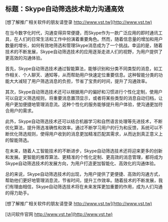 ## **标题：Skype自动筛选技术助力沟通高效**

[想了解推广相关软件的朋友请登录 http://www.vst.tw](http://www.vst.tw)

在当今数字化时代，沟通变得异常便捷，而Skype作为一款广泛应用的即时通讯工具，在人们的日常生活和工作中扮演着重要角色。然而，随着信息量的增加和用户数量的增长，如何有效地筛选和管理Skype消息成为了一个挑战。幸运的是，随着技术的不断发展，Skype自动筛选技术的应用逐渐走进人们的视野，为用户提供了更高效的沟通体验。

首先，Skype自动筛选技术通过智能算法，能够识别和分类不同类型的消息，如工作相关、个人聊天、通知等，从而帮助用户快速定位重要信息。这种智能分类的功能大大减轻了用户筛选消息的负担，节省了宝贵的时间，提升了沟通效率。

其次，Skype自动筛选技术还可以根据用户的偏好和习惯进行个性化定制，使用户可以自定义筛选规则，将重要消息置顶显示，或者将某些类型的消息自动归档，让用户更加便捷地管理消息流。这种个性化的服务能够提升用户体验，使沟通更加符合用户的需求。

此外，Skype自动筛选技术还可以结合机器学习和自然语言处理等先进技术，不断优化算法，提升筛选准确性和效率。通过不断学习用户的行为和反馈，系统可以不断优化筛选规则，使得用户收到的消息更加精准匹配其需求，从而达到真正意义上的智能筛选。

在未来，随着人工智能技术的不断进步，Skype自动筛选技术还将迎来更多的创新和发展。更智能的推荐算法、更精准的个性化定制、更高效的消息管理，都将成为Skype自动筛选技术的发展方向，为用户打造更加智能化、高效化的沟通体验。

总的来说，Skype自动筛选技术的出现，为用户提供了更便捷、高效的沟通方式，帮助他们更好地管理消息流，节省时间，提升工作效率。随着技术的不断发展，我们有理由相信，Skype自动筛选技术将在未来发挥更加重要的作用，成为人们沟通的得力助手。

[想了解推广相关软件的朋友请登录 http://www.vst.tw](http://www.vst.tw)


[访问软件官网 http://www.vst.tw](http://www.vst.tw)

